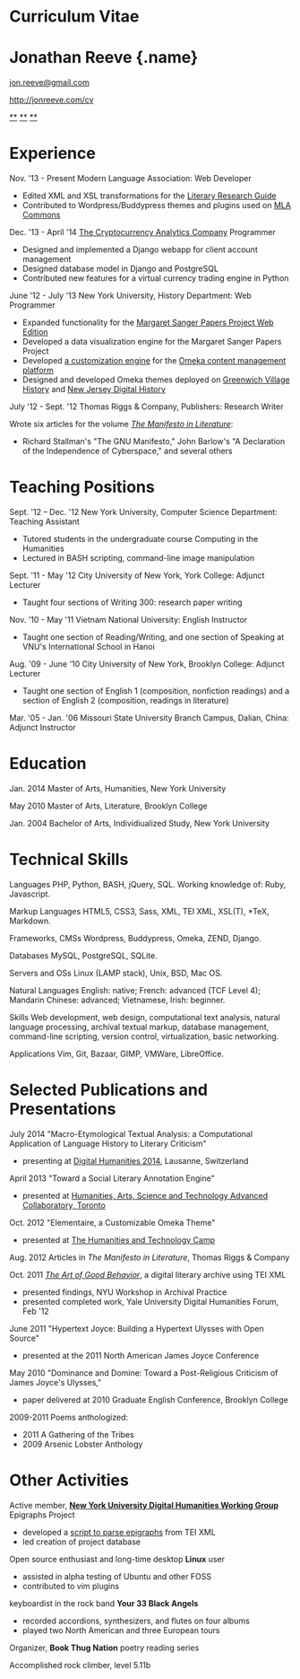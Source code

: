 Curriculum Vitae
================

Jonathan Reeve {.name}
==============

jon.reeve@gmail.com

http://jonreeve.com/cv

[**](http://jonreeve.com/cv/reeve-cv.pdf)
[**](https://github.com/JonathanReeve/)
[**](http://www.linkedin.com/pub/jonathan-reeve/36/8b/79b/)

Experience
==========

Nov. '13 - Present Modern Language Association: Web Developer

-   Edited XML and XSL transformations for the [Literary Research
    Guide](http://mlalrg.org/public)
-   Contributed to Wordpress/Buddypress themes and plugins used on [MLA
    Commons](http://commons.mla.org)

Dec. '13 - April '14 [The Cryptocurrency Analytics
Company](http://cryptocurrencyanalytics.com) Programmer

-   Designed and implemented a Django webapp for client account
    management
-   Designed database model in Django and PostgreSQL
-   Contributed new features for a virtual currency trading engine in
    Python

June '12 - July '13 New York University, History Department: Web
Programmer

-   Expanded functionality for the [Margaret Sanger Papers Project Web
    Edition](http://www.nyu.edu/projects/sanger/publications/electronic_ed/speeches_and_articles.html)
-   Developed a data visualization engine for the Margaret Sanger Papers
    Project
-   Developed [a customization
    engine](https://github.com/JonathanReeve/theme-elementaire) for the
    [Omeka content management platform](http://omeka.org)
-   Designed and developed Omeka themes deployed on [Greenwich Village
    History](http://gvh.aphdigital.org) and [New Jersey Digital
    History](http://njdigitalhistory.org/NJDHA/)


July '12 - Sept. '12 Thomas Riggs & Company, Publishers: Research Writer

Wrote six articles for the volume [*The Manifesto in
Literature*](http://www.thomasriggs.net/pages/content/index.asp?PageID=158):

-   Richard Stallman's "The GNU Manifesto," John Barlow's "A Declaration
    of the Independence of Cyberspace," and several others

Teaching Positions
==================

Sept. '12 – Dec. '12 New York University, Computer Science Department:
Teaching Assistant

-   Tutored students in the undergraduate course Computing in the
    Humanities
-   Lectured in BASH scripting, command-line image manipulation

Sept. '11 - May '12 City University of New York, York College: Adjunct
Lecturer

-   Taught four sections of Writing 300: research paper writing

Nov. '10 - May '11 Vietnam National University: English Instructor

-   Taught one section of Reading/Writing, and one section of Speaking
    at VNU's International School in Hanoi

Aug. '09 - June '10 City University of New York, Brooklyn College:
Adjunct Lecturer

-   Taught one section of English 1 (composition, nonfiction readings)
    and a section of English 2 (composition, readings in literature)

Mar. '05 - Jan. '06 Missouri State University Branch Campus, Dalian, China: Adjunct Instructor


Education
=========

Jan. 2014 Master of Arts, Humanities, New York University

May 2010 Master of Arts, Literature, Brooklyn College

Jan. 2004 Bachelor of Arts, Individiualized Study, New York University

Technical Skills
================

Languages PHP, Python, BASH, jQuery, SQL. Working knowledge of: Ruby,
Javascript.

Markup Languages HTML5, CSS3, Sass, XML, TEI XML, XSL(T), \*TeX,
Markdown.

Frameworks, CMSs Wordpress, Buddypress, Omeka, ZEND, Django.

Databases MySQL, PostgreSQL, SQLite.

Servers and OSs Linux (LAMP stack), Unix, BSD, Mac OS.

Natural Languages English: native; French: advanced (TCF Level 4);
Mandarin Chinese: advanced; Vietnamese, Irish: beginner.

Skills Web development, web design, computational text analysis, natural
language processing, archival textual markup, database management,
command-line scripting, version control, virtualization, basic
networking.

Applications Vim, Git, Bazaar, GIMP, VMWare, LibreOffice.

Selected Publications and Presentations
=======================================

July 2014 "Macro-Etymological Textual Analysis: a Computational
Application of Language History to Literary Criticism"

-   presenting at [Digital Humanities 2014](http://dh2014.org/),
    Lausanne, Switzerland

April 2013 "Toward a Social Literary Annotation Engine"

-   presented at [Humanities, Arts, Science and Technology Advanced
    Collaboratory,
    Toronto](http://hastac2013.org/schedule-2/jonathan-reeve%20)

Oct. 2012 "Elementaire, a Customizable Omeka Theme"

-   presented at [The Humanities and Technology
    Camp](http://newyork2012.thatcamp.org/)

Aug. 2012 Articles in *The Manifesto in Literature*, Thomas Riggs &
Company

Oct. 2011 *[The Art of Good Behavior](http://jonreeve.com/behaviour)*, a
digital literary archive using TEI XML

-   presented findings, NYU Workshop in Archival Practice
-   presented completed work, Yale University Digital Humanities Forum,
    Feb '12

June 2011 "Hypertext Joyce: Building a Hypertext Ulysses with Open
Source"

-   presented at the 2011 North American James Joyce Conference

May 2010 "Dominance and Domine: Toward a Post-Religious Criticism of
James Joyce's Ulysses,"

-   paper delivered at 2010 Graduate English Conference, Brooklyn
    College

2009-2011 Poems anthologized:

-   2011 A Gathering of the Tribes
-   2009 Arsenic Lobster Anthology

Other Activities
================

Active member, **[New York University Digital Humanities Working
Group](http://nyudigitalexperiments.com)** Epigraphs Project

-   developed a [script to parse
    epigraphs](https://github.com/JonathanReeve/epi-project) from TEI
    XML
-   led creation of project database

Open source enthusiast and long-time desktop **Linux** user

-   assisted in alpha testing of Ubuntu and other FOSS
-   contributed to vim plugins

keyboardist in the rock band **Your 33 Black Angels**

-   recorded accordions, synthesizers, and flutes on four albums
-   played two North American and three European tours

Organizer, **Book Thug Nation** poetry reading series

Accomplished rock climber, level 5.11b
